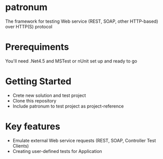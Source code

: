 patronum
========

The framework for testing Web service (REST, SOAP, other HTTP-based) over HTTP(S) protocol

# Prerequiments
You'll need .Net4.5 and MSTest or nUnit set up and ready to go  

# Getting Started
+ Crete new solution and test project
+ Clone this repository
+ Include patronum to test project as project-reference

# Key features
+ Emulate external Web service requests (REST, SOAP, Controller Test Clients)
+ Creating user-defined tests for Application
